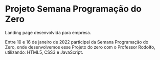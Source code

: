 # Projeto Semana Programação do Zero
Landing page desenvolvida para empresa. 

Entre 10 e 16 de janeiro de 2022 participei da Semana Programação do Zero, onde desenvolvemos esse Projeto do zero com o Professor Rodolfo, utilizando: HTML5, CSS3 e JavaScript. 

